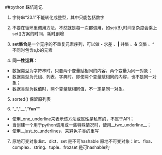 ##python 踩坑笔记
1. 字符串“23.1”不能转化成整型，其中只能包括数字

2. 不要在循环里调用方法，不然就是每一次都调用，如set(B),时间复杂度会乘上set()方案的时间，耗时剧增

3. **set集合**是一个无序的不重复元素序列，可以做 **-**  求差 、**|** 并集 、**&** 交集 、**^** 不同时包含a,b的元素

4. **同一性运算**：
 * 数据类型为字符串时，只要两个变量赋相同的内容，两个变量为同一对象；
 * 数据类型为元组、列表、字典时。即使两个变量赋相同的内容，也不是同一对象；
 * 数据类型为数值时，两个变量赋相同值，不一定是同一对象。

5. sorted() 保留原列表

6. "_","__","__fun__""
* 使用_one_underline来表示该方法或属性是私有的，不属于API；
* 当创建一个用于python调用或一些特殊情况时，使用__two_underline__；
* 使用__just_to_underlines，来避免子类的重写

7. 原地可变对象:list、dict、set 是不可hashable 
   原地不可变对象：int、floa、complex、string、tuple、frozset 是可hashable的